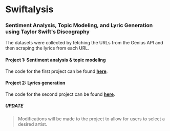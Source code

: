 # Swiftalysis
### Sentiment Analysis, Topic Modeling, and Lyric Generation using Taylor Swift's Discography 

The datasets were collected by fetching the URLs from the Genius API and then scraping the lyrics from each URL.

#### Project 1: Sentiment analysis & topic modeling
The code for the first project can be found [**here**](lyrics-analysis).

#### Project 2: Lyrics generation
The code for the second project can be found [**here**](lyrics-generator).

##### UPDATE
> Modifications will be made to the project to allow for users to select a desired artist.